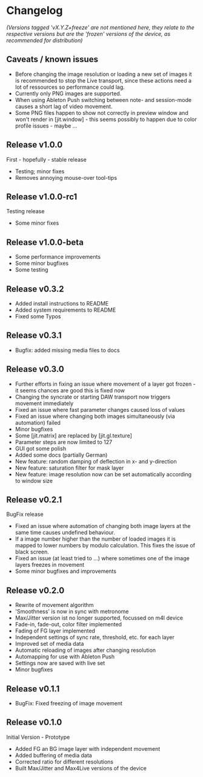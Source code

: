 # Changelog

_(Versions tagged 'vX.Y.Z+freeze' are not mentioned here, they relate to the respective versions but are the 'frozen' versions of the device, as recommended for distribution)_

## Caveats / known issues

* Before changing the image resolution or loading a new set of images it is recommended to stop the Live transport, since these actions need a lot of ressources so performance could lag.
* Currently only PNG images are supported.
* When using Ableton Push switching between note- and session-mode causes a short lag of video movement.
* Some PNG files happen to show not correctly in preview window and won't render in [jit.window] - this seems possibly to happen due to color profile issues - maybe ...


## Release v1.0.0

First - hopefully - stable release

* Testing; minor fixes
* Removes annoying mouse-over tool-tips

## Release v1.0.0-rc1

Testing release

* Some minor fixes

## Release v1.0.0-beta

* Some performance improvements
* Some minor bugfixes
* Some testing

## Release v0.3.2

* Added install instructions to README
* Added system requirements to README
* Fixed some Typos

## Release v0.3.1

* Bugfix: added missing media files to docs

## Release v0.3.0

* Further efforts in fixing an issue where movement of a layer got frozen - it seems chances are good this is fixed now
* Changing the syncrate or starting DAW transport now triggers movement immediately
* Fixed an issue where fast parameter changes caused loss of values
* Fixed an issue where changing both images simultaneously (via automation) failed
* Minor bugfixes
* Some [jit.matrix] are replaced by [jit.gl.texture]
* Parameter steps are now limited to 127
* GUI got some polish
* Added some docs (partially German)
* New feature: random damping of deflection in x- and y-direction
* New feature: saturation filter for mask layer
* New feature: image resolution now can be set automatically according to window size

## Release v0.2.1

BugFix release

* Fixed an issue where automation of changing both image layers at the same time causes undefined behaviour.
* If a image number higher than the number of loaded images it is mapped to lower numbers by modulo calculation. This fixes the issue of black screen.
* Fixed an issue (at least tried to …) where sometimes one of the image layers freezes in movement
* Some minor bugfixes and improvements

## Release v0.2.0

* Rewrite of movement algorithm
* 'Smoothness' is now in sync with metronome
* Max/Jitter version ist no longer supported, focussed on m4l device
* Fade-in, fade-out, color filter implemented
* Fading of FG layer implemented
* Independent settings of sync rate, threshold, etc. for each layer
* Improved set of media data
* Automatic reloading of images after changing resolution
* Automapping for use with Ableton Push
* Settings now are saved with live set
* Minor bugfixes

## Release v0.1.1

* BugFix: Fixed freezing of image movement

## Release v0.1.0

Initial Version - Prototype

* Added FG an BG image layer with independent movement
* Added buffering of media data
* Corrected ratio for different resolutions
* Built Max/Jitter and Max4Live versions of the device

